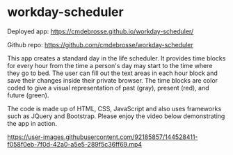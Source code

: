 # workday-scheduler

Deployed app: https://cmdebrosse.github.io/workday-scheduler/

Github repo: https://github.com/cmdebrosse/workday-scheduler

This app creates a standard day in the life scheduler. It provides time blocks for every hour from the time a person's day may start to the time where they go to bed. The user can fill out the text areas in each hour block and save their changes inside their private browser. The time blocks are color coded to give a visual representation of past (gray), present (red), and future (green).

The code is made up of HTML, CSS, JavaScript and also uses frameworks such as JQuery and Bootstrap. Please enjoy the video below demonstrating the app in action.

https://user-images.githubusercontent.com/92185857/144528411-f058f0eb-7f0d-42a0-a5e5-289f5c36ff69.mp4
